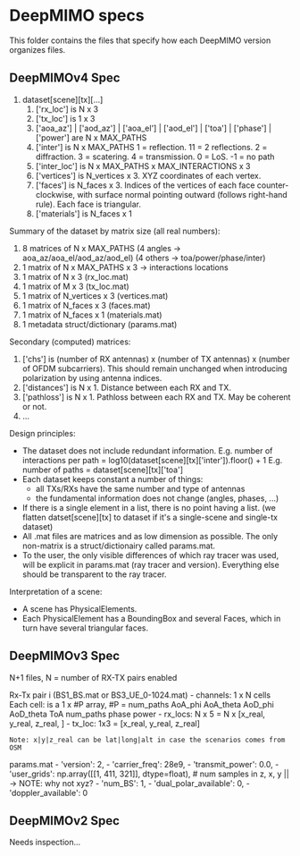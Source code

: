 # DeepMIMO specs
This folder contains the files that specify how each DeepMIMO version organizes files.

## DeepMIMOv4 Spec

1. dataset[scene][tx][...]
    1. ['rx_loc'] is N x 3
    2. ['tx_loc'] is 1 x 3
    3. ['aoa_az'] | ['aod_az'] | ['aoa_el'] | ['aod_el'] | ['toa'] | ['phase'] | ['power'] are N x MAX_PATHS
    4. ['inter'] is N x MAX_PATHS
        1 = reflection. 11 = 2 reflections. 2 = diffraction. 3 = scatering. 4 = transmission. 0 = LoS. -1 = no path
    5. ['inter_loc'] is N x MAX_PATHS x MAX_INTERACTIONS x 3
    6. ['vertices'] is N_vertices x 3. XYZ coordinates of each vertex.
    7. ['faces'] is N_faces x 3. Indices of the vertices of each face counter-clockwise, with surface normal pointing outward (follows right-hand rule). Each face is triangular.
    8. ['materials'] is N_faces x 1

Summary of the dataset by matrix size (all real numbers):
  1. 8 matrices of N x MAX_PATHS
      (4 angles → aoa_az/aoa_el/aod_az/aod_el)
      (4 others → toa/power/phase/inter)
  2. 1 matrix of N x MAX_PATHS x 3 → interactions locations
  3. 1 matrix of N x 3 (rx_loc.mat)
  4. 1 matrix of M x 3 (tx_loc.mat)
  5. 1 matrix of N_vertices x 3 (vertices.mat)
  6. 1 matrix of N_faces x 3 (faces.mat)
  7. 1 matrix of N_faces x 1 (materials.mat)
  8. 1 metadata struct/dictionary (params.mat)

Secondary (computed) matrices:
  1. ['chs'] is (number of RX antennas) x (number of TX antennas) x (number of OFDM subcarriers). This should remain unchanged when introducing polarization by using antenna indices. 
  2. ['distances'] is N x 1. Distance between each RX and TX.
  3. ['pathloss'] is N x 1. Pathloss between each RX and TX. May be coherent or not.
  4. ...

Design principles:
- The dataset does not include redundant information.
E.g. number of interactions per path = log10(dataset[scene][tx]['inter']).floor() + 1
E.g. number of paths = dataset[scene][tx]['toa']
- Each dataset keeps constant a number of things: 
    - all TXs/RXs have the same number and type of antennas
    - the fundamental information does not change (angles, phases, ...)
- If there is a single element in a list, there is no point having a list.
  (we flatten datset[scene][tx] to dataset if it's a single-scene and single-tx dataset)
- All .mat files are matrices and as low dimension as possible. The only non-matrix
  is a struct/dictionairy called params.mat.
- To the user, the only visible differences of which ray tracer was used, will be 
  explicit in params.mat (ray tracer and version). Everything else should be transparent
  to the ray tracer.

Interpretation of a scene:
- A scene has PhysicalElements.
- Each PhysicalElement has a BoundingBox and several Faces, which in turn have several triangular faces. 

## DeepMIMOv3 Spec

N+1 files, N = number of RX-TX pairs enabled

Rx-Tx pair i (BS1_BS.mat or BS3_UE_0-1024.mat)
    - channels: 1 x N cells
      Each cell: is a 1 x #P array, #P = num_paths
        AoA_phi
        AoA_theta
        AoD_phi
        AoD_theta
        ToA
        num_paths
        phase
        power 
    - rx_locs: N x 5 = N x [x_real, y_real, z_real, ]
    - tx_loc: 1x3 = [x_real, y_real, z_real]

    Note: x|y|z_real can be lat|long|alt in case the scenarios comes from OSM

params.mat
    - 'version': 2,
    - 'carrier_freq': 28e9,
    - 'transmit_power': 0.0, 
    - 'user_grids': np.array([[1, 411, 321]], dtype=float), # num samples in z, x, y    || -> NOTE: why not xyz?
    - 'num_BS': 1,
    - 'dual_polar_available': 0,
    - 'doppler_available': 0

## DeepMIMOv2 Spec

Needs inspection... 
